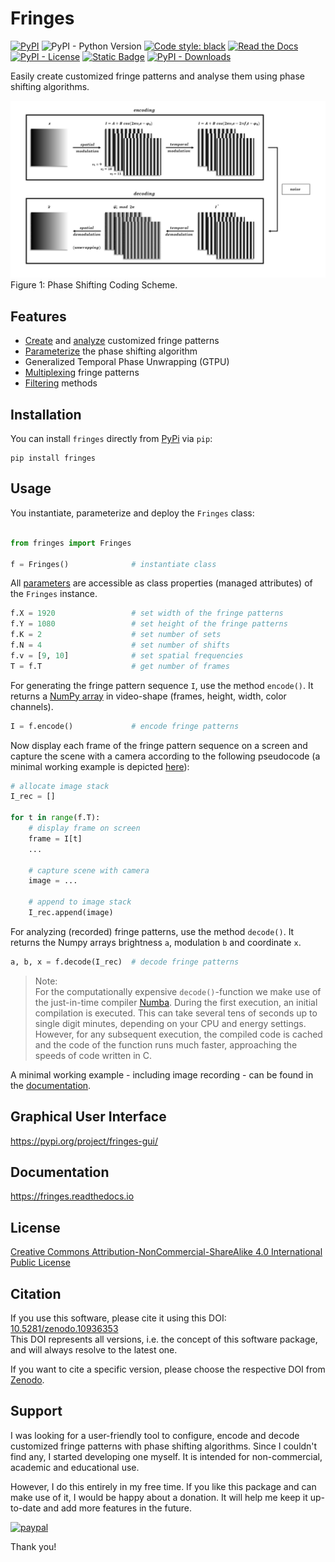 # Fringes
[![PyPI](https://img.shields.io/pypi/v/fringes)](https://pypi.org/project/fringes/)
![PyPI - Python Version](https://img.shields.io/pypi/pyversions/fringes)
[![Code style: black](https://img.shields.io/badge/code%20style-black-000000.svg)](https://github.com/psf/black)
[![Read the Docs](https://img.shields.io/readthedocs/fringes)](https://fringes.readthedocs.io)
[![PyPI - License](https://img.shields.io/pypi/l/fringes)](https://github.com/comimag/fringes/blob/main/LICENSE.txt)
[![Static Badge](https://img.shields.io/badge/DOI-10.5281%2Fzenodo.10936353-blue)](https://zenodo.org/doi/10.5281/zenodo.10936353)
[![PyPI - Downloads](https://img.shields.io/pypi/dm/fringes)](https://pypistats.org/packages/fringes)

<!---
[![PyPI - Downloads](https://img.shields.io/pypi/dm/fringes)](https://pypistats.org/packages/fringes)
![GitHub Actions Workflow Status](https://img.shields.io/github/actions/workflow/status/comimag/fringes/python-package.yml)
![GitHub top language](https://img.shields.io/github/languages/top/comimag/fringes)
![https://img.shields.io/badge/python-%3E=3.9-blue](https://img.shields.io/badge/python-%3E=3.9-blue)
![GitHub](https://img.shields.io/github/license/comimag/fringes)
[![Downloads](https://static.pepy.tech/badge/fringes)](https://pepy.tech/project/fringes)
--->

<!---
link to  paper, please cite
--->

Easily create customized fringe patterns
and analyse them using phase shifting algorithms.

![coding-cheme](https://raw.githubusercontent.com/comimag/fringes/main/docs/source/01_start/coding-scheme.gif)\
Figure 1: Phase Shifting Coding Scheme.

## Features
- [Create](https://fringes.readthedocs.io/en/main/02_tutorial/fundamentals.html#encoding) and
  [analyze](https://fringes.readthedocs.io/en/main/02_tutorial/fundamentals.html#decoding)
  customized fringe patterns
- [Parameterize](https://fringes.readthedocs.io/en/main/02_tutorial/params.html) the phase shifting algorithm
- Generalized Temporal Phase Unwrapping (GTPU)
- [Multiplexing](https://fringes.readthedocs.io/en/main/02_tutorial/mux.html) fringe patterns
- [Filtering](https://fringes.readthedocs.io/en/main/02_tutorial/filter.html) methods

<!---
todo: add reference to GTPU-paper
- Uncertainty Propagation
- [Optimal Coding Strategy](https://fringes.readthedocs.io/en/main/user_guide/optimal.html)
--->

## Installation
You can install `fringes` directly from [PyPi](https://pypi.org/) via `pip`:

```
pip install fringes
```

## Usage
You instantiate, parameterize and deploy the `Fringes` class:

```python

from fringes import Fringes

f = Fringes()              # instantiate class
```

All [parameters](https://fringes.readthedocs.io/en/main/02_tutorial/params.html)
are accessible as class properties (managed attributes) of the `Fringes` instance.

```python
f.X = 1920                 # set width of the fringe patterns
f.Y = 1080                 # set height of the fringe patterns
f.K = 2                    # set number of sets
f.N = 4                    # set number of shifts
f.v = [9, 10]              # set spatial frequencies
T = f.T                    # get number of frames
```

For generating the fringe pattern sequence `I`, use the method `encode()`.
It returns a [NumPy array](https://numpy.org/doc/stable/reference/generated/numpy.ndarray.html) in video-shape (frames, height, width, color channels).

```python
I = f.encode()             # encode fringe patterns
```

Now display each frame of the fringe pattern sequence on a screen and capture the scene with a camera
according to the following pseudocode
(a minimal working example is depicted
[here](https://fringes.readthedocs.io/en/main/01_start/usage.html#minimal-working-example)):

```python
# allocate image stack
I_rec = []

for t in range(f.T):
    # display frame on screen
    frame = I[t]
    ...

    # capture scene with camera
    image = ...
    
    # append to image stack
    I_rec.append(image)
```

For analyzing (recorded) fringe patterns, use the method `decode()`.
It returns the Numpy arrays brightness `a`, modulation `b` and coordinate `x`.

```python
a, b, x = f.decode(I_rec)  # decode fringe patterns
```

> Note:\
For the computationally expensive ``decode()``-function
we make use of the just-in-time compiler [Numba](https://numba.pydata.org/).
During the first execution, an initial compilation is executed.
This can take several tens of seconds up to single digit minutes, depending on your CPU and energy settings.
However, for any subsequent execution, the compiled code is cached and the code of the function runs much faster,
approaching the speeds of code written in C.

A minimal working example - including image recording - can be found in the
[documentation](https://fringes.readthedocs.io/en/main/01_start/usage.html#minimal-working-example).

## Graphical User Interface
<!---
Do you need a GUI? `Fringes` has a sister project which is called `Fringes-GUI`:
--->
https://pypi.org/project/fringes-gui/

## Documentation
https://fringes.readthedocs.io

## License
[Creative Commons Attribution-NonCommercial-ShareAlike 4.0 International Public License](
https://github.com/comimag/Fringes/blob/main/LICENSE.txt)

## Citation
If you use this software, please cite it using this DOI:
[10.5281/zenodo.10936353](https://zenodo.org/doi/10.5281/zenodo.10936353)\
This DOI represents all versions, i.e. the concept of this software package,
and will always resolve to the latest one.

If you want to cite a specific version,
please choose the respective DOI from [Zenodo](https://zenodo.org/doi/10.5281/zenodo.10936353).

## Support
I was looking for a user-friendly tool to configure,
encode and decode customized fringe patterns with phase shifting algorithms.
Since I couldn't find any, I started developing one myself.
It is intended for non-commercial, academic and educational use.

However, I do this entirely in my free time.
If you like this package and can make use of it, I would be happy about a donation.
It will help me keep it up-to-date and add more features in the future.

<!---
[![Liberapay](https://liberapay.com/assets/widgets/donate.svg)](https://liberapay.com/comimag/donate/)
[![](https://www.paypalobjects.com/en_US/i/btn/btn_donate_LG.gif)](https://www.paypal.com/cgi-bin/webscr?cmd=_s-xclick&hosted_button_id=EHBGZ229DKUC4)
--->

[![paypal](https://img.shields.io/badge/PayPal-00457C?style=for-the-badge&logo=PayPal&logoColor=white)](https://www.paypal.com/cgi-bin/webscr?cmd=_s-xclick&hosted_button_id=EHBGZ229DKUC4)

Thank you!
